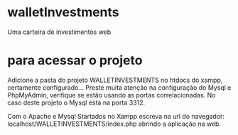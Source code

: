 # walletInvestments
Uma carteira de investimentos web 

# para acessar o projeto 
Adicione a pasta do projeto WALLETINVESTMENTS no htdocs do xampp, certamente configurado... 
Preste muita atenção na configuração do Mysql e PhpMyAdmin, verifique se estão usando as portas correlacionadas. No caso deste projeto o Mysql está na porta 3312.

Com o Apache e Mysql Startados no Xampp escreva na url do navegador: localhost/WALLETINVESTMENTS/index.php 
abrindo a aplicação na web.
